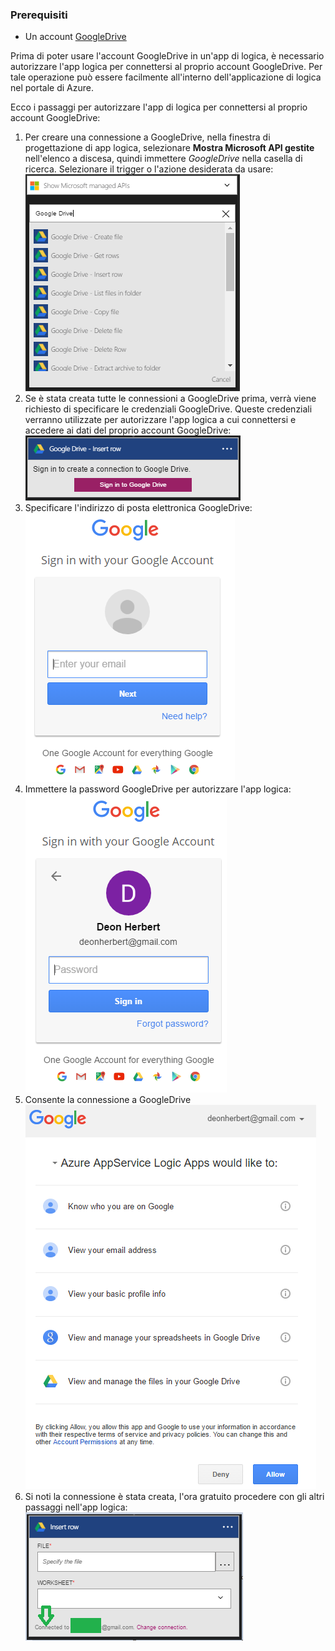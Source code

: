 ### <a name="prerequisites"></a>Prerequisiti

- Un account [GoogleDrive](https://www.google.com/drive/)  


Prima di poter usare l'account GoogleDrive in un'app di logica, è necessario autorizzare l'app logica per connettersi al proprio account GoogleDrive. Per tale operazione può essere facilmente all'interno dell'applicazione di logica nel portale di Azure.  

Ecco i passaggi per autorizzare l'app di logica per connettersi al proprio account GoogleDrive:  
1. Per creare una connessione a GoogleDrive, nella finestra di progettazione di app logica, selezionare **Mostra Microsoft API gestite** nell'elenco a discesa, quindi immettere *GoogleDrive* nella casella di ricerca. Selezionare il trigger o l'azione desiderata da usare:  
![Passaggio della creazione di connessione GoogleDrive](./media/connectors-create-api-googledrive/googledrive-1.png)  
2. Se è stata creata tutte le connessioni a GoogleDrive prima, verrà viene richiesto di specificare le credenziali GoogleDrive. Queste credenziali verranno utilizzate per autorizzare l'app logica a cui connettersi e accedere ai dati del proprio account GoogleDrive:  
![Passaggio della creazione di connessione GoogleDrive](./media/connectors-create-api-googledrive/googledrive-2.png)  
3. Specificare l'indirizzo di posta elettronica GoogleDrive:  
 ![Passaggio della creazione di connessione GoogleDrive](./media/connectors-create-api-googledrive/googledrive-3.png)  
4. Immettere la password GoogleDrive per autorizzare l'app logica:  
![Passaggio della creazione di connessione GoogleDrive](./media/connectors-create-api-googledrive/googledrive-4.png)
5. Consente la connessione a GoogleDrive  
![Passaggio della creazione di connessione GoogleDrive](./media/connectors-create-api-googledrive/googledrive-5.png)  
6. Si noti la connessione è stata creata, l'ora gratuito procedere con gli altri passaggi nell'app logica:  
![Passaggio della creazione di connessione GoogleDrive](./media/connectors-create-api-googledrive/googledrive-6.png)  

